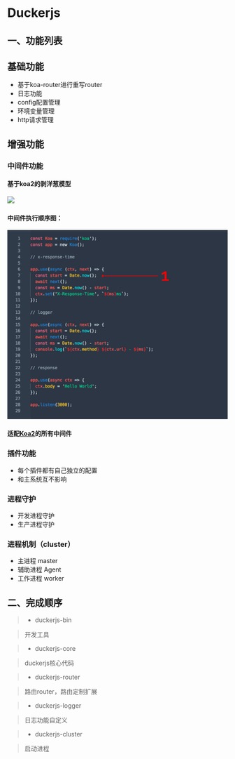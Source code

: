 # Duckerjs

## 一、功能列表

## 基础功能

* 基于koa-router进行重写router
* 日志功能
* config配置管理
* 环境变量管理
* http请求管理

## 增强功能

### 中间件功能
#### 基于koa2的剥洋葱模型
![](https://camo.githubusercontent.com/d80cf3b511ef4898bcde9a464de491fa15a50d06/68747470733a2f2f7261772e6769746875622e636f6d2f66656e676d6b322f6b6f612d67756964652f6d61737465722f6f6e696f6e2e706e67)

#### 中间件执行顺序图：

![](https://raw.githubusercontent.com/koajs/koa/a7b6ed0529a58112bac4171e4729b8760a34ab8b/docs/middleware.gif)

#### 适配[Koa2](https://koa.bootcss.com/)的所有中间件

### 插件功能
* 每个插件都有自己独立的配置
* 和主系统互不影响

### 进程守护
* 开发进程守护
* 生产进程守护

### 进程机制（cluster）
* 主进程 master
* 辅助进程 Agent
* 工作进程 worker


## 二、完成顺序

> * duckerjs-bin

> 开发工具

> * duckerjs-core

> duckerjs核心代码

> * duckerjs-router

> 路由router，路由定制扩展

> * duckerjs-logger

> 日志功能自定义

> * duckerjs-cluster

> 启动进程